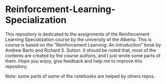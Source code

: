 # Reinforcement-Learning-Specialization
This repository is dedicated to the assignments of the Reinforcement Learning Specialization course by the university of the Alberta.
This is course is based on the "Reinforcement Learning: An Introduction" book by Andrew Barto and Richard S. Sutton.
It should be noted that, most of the contents are created by the course authors, and I just wrote some parts of them.
Hope you enjoy, give feedback and help me to improve this repository.

Note: some parts of some of the notebooks are helped by others repos.
